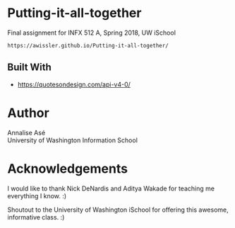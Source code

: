 # Putting-it-all-together

Final assignment for INFX 512 A, Spring 2018, UW iSchool

```
https://awissler.github.io/Putting-it-all-together/
```

## Built With

- https://quotesondesign.com/api-v4-0/

# Author

Annalise Asé  
University of Washington Information School

# Acknowledgements

I would like to thank Nick DeNardis and Aditya Wakade for teaching me everything I know. :)

Shoutout to the University of Washington iSchool for offering this awesome, informative class. :)
